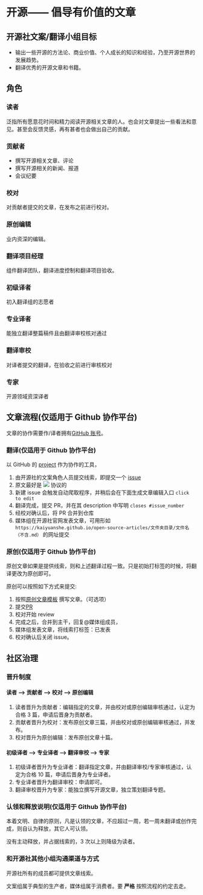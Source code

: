 # 开源—— 倡导有价值的文章

## 开源社文案/翻译小组目标

- 输出一些开源的方法论、商业价值、个人成长的知识和经验，乃至开源世界的发展趋势。
- 翻译优秀的开源文章和书籍。

## 角色

### 读者

泛指所有愿意花时间和精力阅读开源相关文章的人。也会对文章提出一些看法和意见。甚至会反馈灵感，再有甚者也会做出自己的贡献。

### 贡献者

- 撰写开源相关文章、评论
- 撰写开源相关的新闻、报道
- 会议纪要

### 校对

对贡献者提交的文章，在发布之前进行校对。

### 原创编辑

业内资深的编辑。

### 翻译项目经理

组件翻译团队，翻译进度控制和翻译项目验收。

### 初级译者

初入翻译组的志愿者

### 专业译者

能独立翻译整篇稿件且由翻译审校核对通过

### 翻译审校

对译者提交的翻译，在验收之前进行审核校对

### 专家

开源领域资深译者

## 文章流程(仅适用于 Github 协作平台)

文章的协作需要作/译者拥有[GitHub 账号](https://github.com/settings/profile)。

### 翻译(仅适用于 Github 协作平台)

以 GitHub 的 [project](https://github.com/orgs/kaiyuanshe/projects/13) 作为协作的工具，

1. 由开源社的文案角色人员提交线索，即提交一个 [issue](https://github.com/kaiyuanshe/open-source-articles/issues/new/choose)
2. 原文最好是 [![](https://mirrors.creativecommons.org/presskit/buttons/88x31/png/by.png)](https://creativecommons.org/licenses/by/4.0/) 协议的
3. 新建 issue 会触发自动爬取程序，并稍后会在下面生成文章编辑入口 `click to edit`
4. 翻译完成，提交 PR，并在其 description 中写明 `closes #issue_number`
5. 经校对确认后，将 PR 合并到仓库
6. 媒体组在开源社官网发表文章，可用形如 `https://kaiyuanshe.github.io/open-source-articles/文件夹目录/文件名（不含.md）` 的网址提交

### 原创(仅适用于 Github 协作平台)

原创文章如果是提供线索，则和上述翻译过程一致。只是初始打标签的时候，将翻译更改为原创即可。

原创可以按照如下方式来提交:

1. 按照[原创文章模板](./template_artilce) 撰写文章。（可选项）
2. 提交[PR](./compare)
3. 校对开始 review
4. 完成之后，合并到主干，回复@媒体组成员，
5. 媒体组发表文章，将线索打标签：已发表
6. 校对确认后关闭 issue。

## 社区治理

### 晋升制度

#### 读者 --> 贡献者 --> 校对 --> 原创编辑

1. 读者晋升为贡献者：编辑指定的文章，并由校对或原创编辑审核通过，认定为合格 3 篇，申请后晋身为贡献者。
2. 贡献者晋升为校对：发布原创文章三篇，并由校对或原创编辑审核通过，并发布。
3. 校对晋升为原创编辑：发布原创文章十篇。

#### 初级译者 --> 专业译者 --> 翻译审校 --> 专家

1. 初级译者晋升为专业译者：翻译指定文章，并由翻译审校/专家审核通过，认定为合格 10 篇，申请后晋身为专业译者。
2. 专业译者晋升为翻译审校：申请即可。
3. 翻译审校晋升为专家：能独立撰写开源文章，独立策划翻译专题。

### 认领和释放说明(仅适用于 Github 协作平台)

本着文明、自律的原则，凡是认领的文章，不应超过一周，若一周未翻译或创作完成，则自认为释放，其它人可认领。

没有主动释放，并占据线索的，3 次以上则降级为读者。

### 和开源社其他小组沟通渠道与方式

开源社所有的成员都可提供文章线索。

文案组属于典型的生产者，媒体组属于消费者。要 **严格** 按照流程的约定去走。
